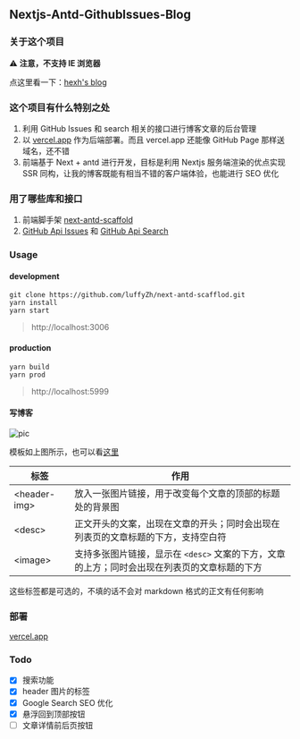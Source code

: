 ## Nextjs-Antd-GithubIssues-Blog

### 关于这个项目

⚠️ **注意，不支持 IE 浏览器**

点这里看一下：[hexh's blog](https://blog.hexuhua.vercel.app/)

### 这个项目有什么特别之处

1. 利用 GitHub Issues 和 search 相关的接口进行博客文章的后台管理
2. 以 [vercel.app](https://vercel.app) 作为后端部署。而且 vercel.app 还能像 GitHub Page 那样送域名，还不错
3. 前端基于 Next + antd 进行开发，目标是利用 Nextjs 服务端渲染的优点实现 SSR 同构，让我的博客既能有相当不错的客户端体验，也能进行 SEO 优化

### 用了哪些库和接口

1. 前端脚手架 [next-antd-scaffold](https://github.com/luffyZh/next-antd-scaffold)
2. [GitHub Api Issues](https://docs.github.com/en/free-pro-team@latest/rest/reference/issues) 和 [GitHub Api Search](https://docs.github.com/en/free-pro-team@latest/rest/reference/search)

### Usage

#### development

```shell
git clone https://github.com/luffyZh/next-antd-scafflod.git
yarn install
yarn start
```

> http://localhost:3006

#### production

```shell
yarn build
yarn prod
```

> http://localhost:5999

#### 写博客

![pic](https://user-images.githubusercontent.com/26080416/96369861-9c492680-118e-11eb-88e6-eb0ff695bf0d.png)

模板如上图所示，也可以看[这里](https://github.com/hexh250786313/nextjs-antd-githubIssues-blog/issues/12)

| 标签           | 作用                                                                                         |
| -------------- | -------------------------------------------------------------------------------------------- |
| \<header-img\> | 放入一张图片链接，用于改变每个文章的顶部的标题处的背景图                                     |
| \<desc\>       | 正文开头的文案，出现在文章的开头；同时会出现在列表页的文章标题的下方，支持空白符             |
| \<image\>      | 支持多张图片链接，显示在 `<desc>` 文案的下方，文章的上方；同时会出现在列表页的文章标题的下方 |

这些标签都是可选的，不填的话不会对 markdown 格式的正文有任何影响

### 部署

[vercel.app](https://vercel.com/home)

### Todo

- [x] 搜索功能
- [x] header 图片的标签
- [x] Google Search SEO 优化
- [x] 悬浮回到顶部按钮
- [ ] 文章详情前后页按钮
